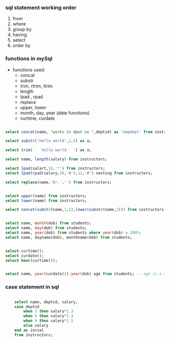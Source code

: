 ### sql statement working order
1. from
2. where
3. group by
4. having
5. select
6. order by


### functions in mySql
- functions used:
    - concat
    - substr
    - trim, rtrim, ltrim
    - length
    - lpad , rpad
    - replace
    - upper, lower
    - month, day, year (date functions)
    - curtime, curdate


```sql

select concat(name, "works in dpet no ",deptid) as 'empdept' from instructors;

select substr('hello world',1,5) as a;

select trim('   hello world   ') as a;

select name, length(salary) from instructors;

select lpad(salart,10,'*') from instructors;
select lpad(rpad(salary,10,'#'),12,'#') nesting from instructors;

select replace(name,'Dr.','') from instructors;


select upper(name) from instructors;
select lower(name) from instructors;

select concat(substr(name,1,1),lower(substr(name,2))) from instructors; -- self made initcap function


select name, month(dob) from students;
select name, day(dob) from students;
select name, year(dob) from students where year(dob) = 2005;
select name, dayname(dob), monthname(dob) from students;


select curtime();
select curdate();
select hour(curtime());


select name, year(curdate())-year(dob) age from students; -- age is a dreived column and is not required to be in the table as we can calculate it on the fly


```

### case statement in sql 
```sql

    select name, deptid, salary,
    case deptid
        when 3 then salary*1.3
        when 6 then salary*1.4
        when 9 then salary*1.5
        else salary
    end as incsal
    from instructors;

```